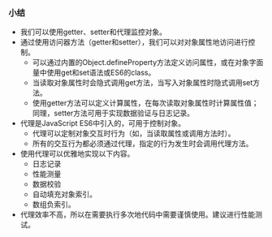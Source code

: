 ### 小结

- 我们可以使用getter、setter和代理监控对象。
- 通过使用访问器方法（getter和setter），我们可以对对象属性地访问进行控制。
  - 可以通过内置的Object.defineProperty方法定义访问属性，或在对象字面量中使用get和set语法或ES6的class。
  - 当读取对象属性时会隐式调用get方法，当写入对象属性时隐式调用set方法。
  - 使用getter方法可以定义计算属性，在每次读取对象属性时计算属性值；同理，setter方法可用于实现数据验证与日志记录。
- 代理是JavaScript ES6中引入的，可用于控制对象。
  - 代理可以定制对象交互时行为（如，当读取属性或调用方法时）。
  - 所有的交互行为都必须通过代理，指定的行为发生时会调用代理方法。
- 使用代理可以优雅地实现以下内容。
  - 日志记录
  - 性能测量
  - 数据校验
  - 自动填充对象索引。
  - 数组负索引。
- 代理效率不高，所以在需要执行多次地代码中需要谨慎使用。建议进行性能测试。